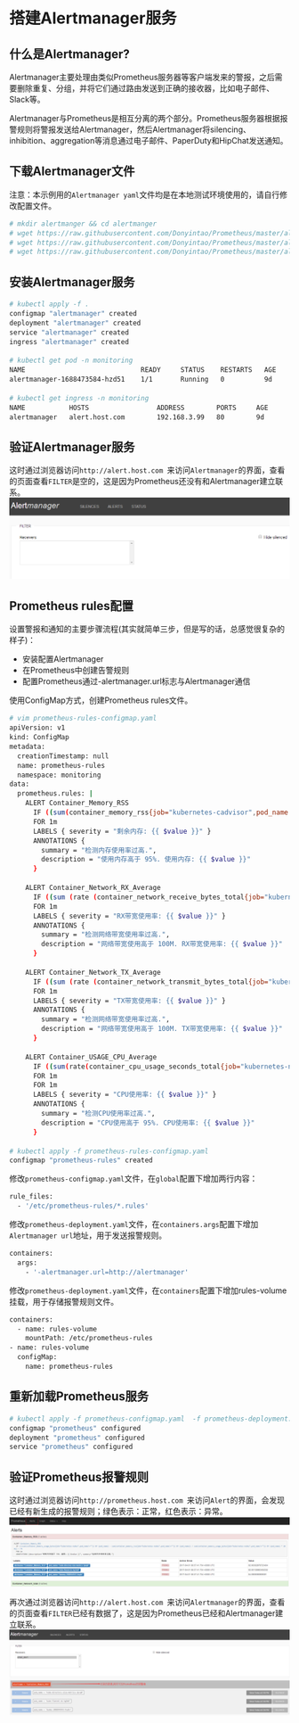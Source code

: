 # 搭建Alertmanager服务

## 什么是Alertmanager?

Alertmanager主要处理由类似Prometheus服务器等客户端发来的警报，之后需要删除重复、分组，并将它们通过路由发送到正确的接收器，比如电子邮件、Slack等。

Alertmanager与Prometheus是相互分离的两个部分。Prometheus服务器根据报警规则将警报发送给Alertmanager，然后Alertmanager将silencing、inhibition、aggregation等消息通过电子邮件、PaperDuty和HipChat发送通知。

## 下载Alertmanager文件
注意：本示例用的`Alertmanager yaml`文件均是在本地测试环境使用的，请自行修改配置文件。
``` bash
# mkdir alertmanger && cd alertmanger
# wget https://raw.githubusercontent.com/Donyintao/Prometheus/master/alertmanager-deployment.yaml
# wget https://raw.githubusercontent.com/Donyintao/Prometheus/master/alertmanager-configmap.yaml
# wget https://raw.githubusercontent.com/Donyintao/Prometheus/master/alertmanager-ingress.yaml
```

## 安装Alertmanager服务

``` bash
# kubectl apply -f .
configmap "alertmanager" created
deployment "alertmanager" created
service "alertmanager" created
ingress "alertmanager" created

# kubectl get pod -n monitoring
NAME                             READY     STATUS    RESTARTS   AGE
alertmanager-1688473584-hzd51    1/1       Running   0          9d

# kubectl get ingress -n monitoring   
NAME           HOSTS                 ADDRESS        PORTS     AGE
alertmanager   alert.host.com        192.168.3.99   80        9d
```

## 验证Alertmanager服务
这时通过浏览器访问`http://alert.host.com `来访问`Alertmanager`的界面，查看的页面查看`FILTER`是空的，这是因为Prometheus还没有和Alertmanager建立联系。
![Alertmanager](./images/alertmanager.jpg)

## Prometheus rules配置

设置警报和通知的主要步骤流程(其实就简单三步，但是写的话，总感觉很复杂的样子)：
+ 安装配置Alertmanager
+ 在Prometheus中创建告警规则
+ 配置Prometheus通过-alertmanager.url标志与Alertmanager通信

使用ConfigMap方式，创建Prometheus rules文件。

``` bash
# vim prometheus-rules-configmap.yaml
apiVersion: v1
kind: ConfigMap
metadata:
  creationTimestamp: null
  name: prometheus-rules
  namespace: monitoring
data:
  prometheus.rules: |
    ALERT Container_Memory_RSS
      IF ((sum(container_memory_rss{job="kubernetes-cadvisor",pod_name!=""}) by (pod_name)) /(sum(container_spec_memory_limit_bytes{job="kubernetes-cadvisor",pod_name!=""}) by (pod_name)) * 100) > 95
      FOR 1m
      LABELS { severity = "剩余内存: {{ $value }}" }
      ANNOTATIONS {
        summary = "检测内存使用率过高.",
        description = "使用内存高于 95%. 使用内存: {{ $value }}"
      }
 
    ALERT Container_Network_RX_Average
      IF ((sum (rate (container_network_receive_bytes_total{job="kubernetes-nodes",pod_name!=""}[1m])) by (pod_name)) / 1024) > 102400
      FOR 1m
      LABELS { severity = "RX带宽使用率: {{ $value }}" }
      ANNOTATIONS {
        summary = "检测网络带宽使用率过高.",
        description = "网络带宽使用高于 100M. RX带宽使用率: {{ $value }}"
      }
       
    ALERT Container_Network_TX_Average
      IF ((sum (rate (container_network_transmit_bytes_total{job="kubernetes-nodes",pod_name!=""}[1m])) by (pod_name)) / 1024) > 102400
      FOR 1m
      LABELS { severity = "TX带宽使用率: {{ $value }}" }
      ANNOTATIONS {
        summary = "检测网络带宽使用率过高.",
        description = "网络带宽使用高于 100M. TX带宽使用率: {{ $value }}"
      }  
 
    ALERT Container_USAGE_CPU_Average
      IF ((sum(rate(container_cpu_usage_seconds_total{job="kubernetes-nodes",image!="",pod_name!=""}[1m])) BY (pod_name)) * 100) > 95
      FOR 1m
      FOR 1m
      LABELS { severity = "CPU使用率: {{ $value }}" }
      ANNOTATIONS {
        summary = "检测CPU使用率过高.",
        description = "CPU使用高于 95%. CPU使用率: {{ $value }}"
      }
      
# kubectl apply -f prometheus-rules-configmap.yaml 
configmap "prometheus-rules" created
```

修改`prometheus-configmap.yaml`文件，在`global`配置下增加两行内容：

``` bash
rule_files:
  - '/etc/prometheus-rules/*.rules'
```

修改`prometheus-deployment.yaml`文件，在`containers.args`配置下增加`Alertmanager url`地址，用于发送报警规则。

``` bash
containers:
  args:
    - '-alertmanager.url=http://alertmanager'
```

修改`prometheus-deployment.yaml`文件，在`containers`配置下增加rules-volume挂载，用于存储报警规则文件。

``` bash
containers:
  - name: rules-volume
    mountPath: /etc/prometheus-rules
- name: rules-volume
  configMap:
    name: prometheus-rules       
```

## 重新加载Prometheus服务

``` bash
# kubectl apply -f prometheus-configmap.yaml  -f prometheus-deployment.yaml                           
configmap "prometheus" configured                  
deployment "prometheus" configured
service "prometheus" configured
```

## 验证Prometheus报警规则

这时通过浏览器访问`http://prometheus.host.com `来访问`Alert`的界面，会发现已经有新生成的报警规则；绿色表示：正常，红色表示：异常。
![Prometheus-rules](./images/prometheus-alert.jpg)

再次通过浏览器访问`http://alert.host.com `来访问`Alertmanager`的界面，查看的页面查看`FILTER`已经有数据了，这是因为Prometheus已经和Alertmanager建立联系。
![alertmanager-info](./images/alertmanager-info.jpg)
